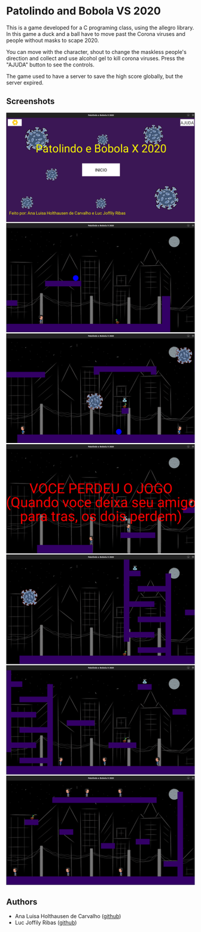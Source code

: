 # Patolindo and Bobola VS 2020

This is a game developed for a C programing class, using the allegro library.
In this game a duck and a ball have to move past the Corona viruses and people without masks
to scape 2020.

You can move with the character, shout to change the maskless people's direction
and collect and use alcohol gel to kill corona viruses.
Press the "AJUDA" button to see the controls.

The game used to have a server to save the high score globally, but the server expired.

## Screenshots

![](screenshots/menu.png)
![](screenshots/img.png)
![](screenshots/img_1.png)
![](screenshots/img_2.png)
![](screenshots/img_4.png)
![](screenshots/img_5.png)
![](screenshots/img_3.png)

## Authors

- Ana Luisa Holthausen de Carvalho ([github](https://github.com/holtanalu))
- Luc Joffily Ribas ([github](https://github.com/Luc16))
